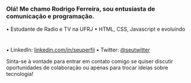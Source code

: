 ### Olá! Me chamo Rodrigo Ferreira, sou entusiasta de comunicação e programação. 

• Estudante de Radio e TV na UFRJ
• HTML, CSS, Javascript e evoluindo

#
• LinkedIn: [linkedin.com/in/seuperfil](https://www.linkedin.com/in/seuperfil/)
• Twitter: [@seutwitter](https://twitter.com/seutwitter)

Sinta-se à vontade para entrar em contato comigo se quiser discutir oportunidades de colaboração ou apenas para trocar ideias sobre tecnologia!
